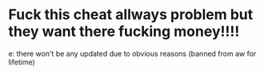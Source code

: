 # Fuck this cheat allways problem but they want there fucking money!!!!

e: there won't be any updated due to obvious reasons (banned from aw for lifetime)
